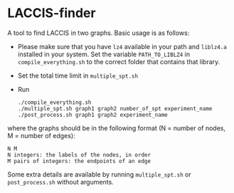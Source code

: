 # LACCIS-finder
A tool to find LACCIS in two graphs.
Basic usage is as follows:

- Please make sure that you have `lz4` available in your path
  and `liblz4.a` installed in your system. Set the variable
  `PATH_TO_LIBLZ4` in `compile_everything.sh` to the correct
  folder that contains that library.

- Set the total time limit in `multiple_spt.sh`

- Run

    ```
    ./compile_everything.sh
    ./multiple_spt.sh graph1 graph2 number_of_spt experiment_name
    ./post_process.sh graph1 graph2 experiment_name
    ```

where the graphs should be in the following format (N = number of nodes, M = number of edges):

    N M
    N integers: the labels of the nodes, in order
    M pairs of integers: the endpoints of an edge

Some extra details are available by running `multiple_spt.sh` or `post_process.sh` without arguments.
